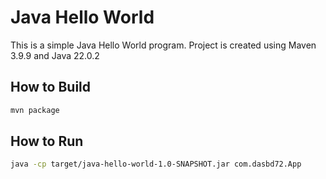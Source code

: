 # Java Hello World

This is a simple Java Hello World program. Project is created using Maven 3.9.9 and Java 22.0.2

## How to Build

```bash
mvn package
```

## How to Run

```bash
java -cp target/java-hello-world-1.0-SNAPSHOT.jar com.dasbd72.App
```

